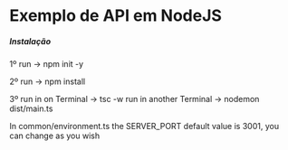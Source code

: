 # Exemplo de API em NodeJS

##### Instalação

1º run -> npm init -y

2º run -> npm install

3º run in on Terminal      -> tsc -w 
   run in another Terminal -> nodemon dist/main.ts

In common/environment.ts the SERVER_PORT default value is 3001, you can change as you wish
